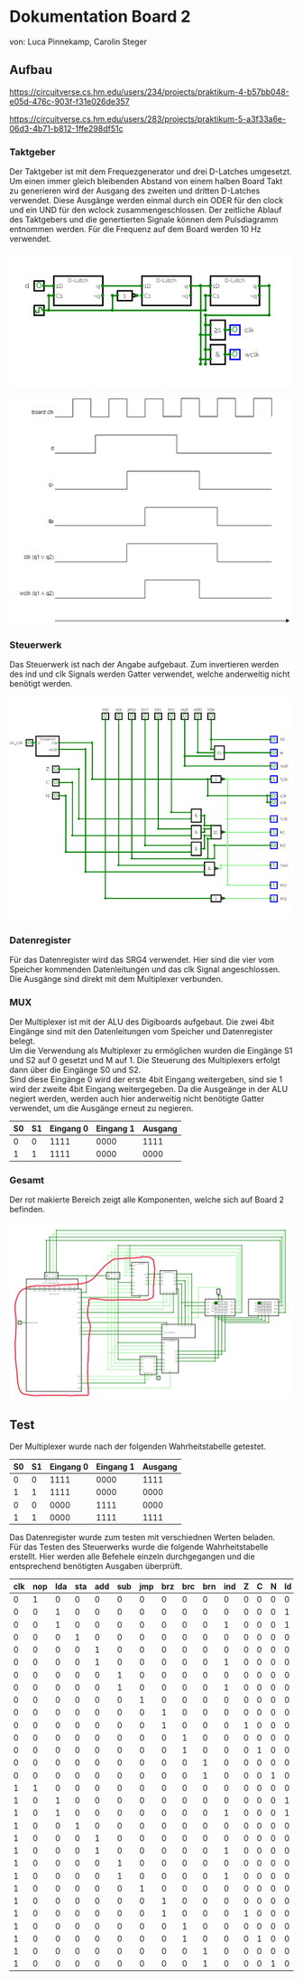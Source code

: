 # Dokumentation Board 2

von: Luca Pinnekamp, Carolin Steger

## Aufbau

https://circuitverse.cs.hm.edu/users/234/projects/praktikum-4-b57bb048-e05d-476c-903f-f31e026de357 

https://circuitverse.cs.hm.edu/users/283/projects/praktikum-5-a3f33a6e-06d3-4b71-b812-1ffe298df51c 

### Taktgeber

Der Taktgeber ist mit dem Frequezgenerator und drei D-Latches umgesetzt. Um einen immer gleich bleibenden Abstand von einem halben Board Takt zu generieren wird der Ausgang des zweiten und dritten D-Latches verwendet. Diese Ausgänge werden einmal durch ein ODER für den clock und ein UND für den wclock zusammengeschlossen. Der zeitliche Ablauf des Taktgebers und die genertierten Signale können dem Pulsdiagramm entnommen werden. Für die Frequenz auf dem Board werden 10 Hz verwendet.

![](Taktgeber.png)

![](pulsdiagramm.drawio.png)

### Steuerwerk

Das Steuerwerk ist nach der Angabe aufgebaut. Zum invertieren werden des ind und clk Signals werden Gatter verwendet, welche anderweitig nicht benötigt werden.

![](Steuerwerk.png)

### Datenregister

Für das Datenregister wird das SRG4 verwendet. Hier sind die vier vom Speicher kommenden Datenleitungen und das clk Signal angeschlossen. Die Ausgänge sind direkt mit dem Multiplexer verbunden.

### MUX

Der Multiplexer ist mit der ALU des Digiboards aufgebaut. Die zwei 4bit Eingänge sind mit den Datenleitungen vom Speicher und Datenregister belegt.  
Um die Verwendung als Multiplexer zu ermöglichen wurden die Eingänge S1 und S2 auf 0 gesetzt und M auf 1. Die Steuerung des Multiplexers erfolgt dann über die Eingänge S0 und S2.  
Sind diese Eingänge 0 wird der erste 4bit Eingang weitergeben, sind sie 1 wird der zweite 4bit Eingang weitergegeben. Da die Ausgeänge in der ALU negiert werden, werden auch hier anderweitig nicht benötigte Gatter verwendet, um die Ausgänge erneut zu negieren.

| S0  | S1  | Eingang 0 | Eingang 1 | Ausgang |
| --- | --- | ---       | ---       | ---     |
| 0   | 0   | 1111      | 0000      | 1111    |
| 1   | 1   | 1111      | 0000      | 0000    |


### Gesamt

Der rot makierte Bereich zeigt alle Komponenten, welche sich auf Board 2 befinden.

![](Gesamt.png)

## Test

Der Multiplexer wurde nach der folgenden Wahrheitstabelle getestet.

| S0  | S1  | Eingang 0 | Eingang 1 | Ausgang |
| --- | --- | ---       | ---       | ---     |
| 0   | 0   | 1111      | 0000      | 1111    |
| 1   | 1   | 1111      | 0000      | 0000    |
| 0   | 0   | 0000      | 1111      | 0000    |
| 1   | 1   | 0000      | 1111      | 1111    |

Das Datenregister wurde zum testen mit verschiednen Werten beladen.  
Für das Testen des Steuerwerks wurde die folgende Wahrheitstabelle erstellt. Hier werden alle Befehele einzeln durchgegangen und die entsprechend benötigten Ausgaben überprüft.

| clk | nop | lda | sta | add | sub | jmp | brz | brc | brn | ind | Z   | C   | N   | ld  | e   | sub | !clk | clk | k1  | k0  | !we | m2  | m1  |
| --- | --- | --- | --- | --- | --- | --- | --- | --- | --- | --- | --- | --- | --- | --- | --- | --- | ---  | --- | --- | --- | --- | --- | --- |
| 0   | 1   | 0   | 0   | 0   | 0   | 0   | 0   | 0   | 0   | 0   | 0   | 0   | 0   | 0   | 0   | 0   | 1    | 0   | 1   | 0   | 1   | 1   | 1   |
| 0   | 0   | 1   | 0   | 0   | 0   | 0   | 0   | 0   | 0   | 0   | 0   | 0   | 0   | 1   | 1   | 0   | 1    | 0   | 1   | 0   | 1   | 1   | 1   |
| 0   | 0   | 1   | 0   | 0   | 0   | 0   | 0   | 0   | 0   | 1   | 0   | 0   | 0   | 1   | 1   | 0   | 1    | 0   | 1   | 0   | 1   | 1   | 0   |
| 0   | 0   | 0   | 1   | 0   | 0   | 0   | 0   | 0   | 0   | 0   | 0   | 0   | 0   | 0   | 0   | 0   | 1    | 0   | 1   | 0   | 1   | 1   | 1   |
| 0   | 0   | 0   | 0   | 1   | 0   | 0   | 0   | 0   | 0   | 0   | 0   | 0   | 0   | 0   | 1   | 0   | 1    | 0   | 1   | 0   | 1   | 1   | 1   |
| 0   | 0   | 0   | 0   | 1   | 0   | 0   | 0   | 0   | 0   | 1   | 0   | 0   | 0   | 0   | 1   | 0   | 1    | 0   | 1   | 0   | 1   | 1   | 0   |
| 0   | 0   | 0   | 0   | 0   | 1   | 0   | 0   | 0   | 0   | 0   | 0   | 0   | 0   | 0   | 1   | 1   | 1    | 0   | 1   | 0   | 1   | 1   | 1   |
| 0   | 0   | 0   | 0   | 0   | 1   | 0   | 0   | 0   | 0   | 1   | 0   | 0   | 0   | 0   | 1   | 1   | 1    | 0   | 1   | 0   | 1   | 1   | 0   |
| 0   | 0   | 0   | 0   | 0   | 0   | 1   | 0   | 0   | 0   | 0   | 0   | 0   | 0   | 0   | 0   | 0   | 1    | 0   | 0   | 1   | 1   | 1   | 1   |
| 0   | 0   | 0   | 0   | 0   | 0   | 0   | 1   | 0   | 0   | 0   | 0   | 0   | 0   | 0   | 0   | 0   | 1    | 0   | 1   | 0   | 1   | 1   | 1   |
| 0   | 0   | 0   | 0   | 0   | 0   | 0   | 1   | 0   | 0   | 0   | 1   | 0   | 0   | 0   | 0   | 0   | 1    | 0   | 0   | 0   | 1   | 1   | 1   |
| 0   | 0   | 0   | 0   | 0   | 0   | 0   | 0   | 1   | 0   | 0   | 0   | 0   | 0   | 0   | 0   | 0   | 1    | 0   | 1   | 0   | 1   | 1   | 1   |
| 0   | 0   | 0   | 0   | 0   | 0   | 0   | 0   | 1   | 0   | 0   | 0   | 1   | 0   | 0   | 0   | 0   | 1    | 0   | 0   | 0   | 1   | 1   | 1   |
| 0   | 0   | 0   | 0   | 0   | 0   | 0   | 0   | 0   | 1   | 0   | 0   | 0   | 0   | 0   | 0   | 0   | 1    | 0   | 1   | 0   | 1   | 1   | 1   |
| 0   | 0   | 0   | 0   | 0   | 0   | 0   | 0   | 0   | 1   | 0   | 0   | 0   | 1   | 0   | 0   | 0   | 1    | 0   | 0   | 0   | 1   | 1   | 1   |
| 1   | 1   | 0   | 0   | 0   | 0   | 0   | 0   | 0   | 0   | 0   | 0   | 0   | 0   | 0   | 0   | 0   | 0    | 1   | 1   | 0   | 1   | 0   | 1   |
| 1   | 0   | 1   | 0   | 0   | 0   | 0   | 0   | 0   | 0   | 0   | 0   | 0   | 0   | 1   | 1   | 0   | 0    | 1   | 1   | 0   | 1   | 0   | 1   |
| 1   | 0   | 1   | 0   | 0   | 0   | 0   | 0   | 0   | 0   | 1   | 0   | 0   | 0   | 1   | 1   | 0   | 0    | 1   | 1   | 0   | 1   | 0   | 0   |
| 1   | 0   | 0   | 1   | 0   | 0   | 0   | 0   | 0   | 0   | 0   | 0   | 0   | 0   | 0   | 0   | 0   | 0    | 1   | 1   | 0   | 0   | 0   | 1   |
| 1   | 0   | 0   | 0   | 1   | 0   | 0   | 0   | 0   | 0   | 0   | 0   | 0   | 0   | 0   | 1   | 0   | 0    | 1   | 1   | 0   | 1   | 0   | 1   |
| 1   | 0   | 0   | 0   | 1   | 0   | 0   | 0   | 0   | 0   | 1   | 0   | 0   | 0   | 0   | 1   | 0   | 0    | 1   | 1   | 0   | 1   | 0   | 0   |
| 1   | 0   | 0   | 0   | 0   | 1   | 0   | 0   | 0   | 0   | 0   | 0   | 0   | 0   | 0   | 1   | 1   | 0    | 1   | 1   | 0   | 1   | 0   | 1   |
| 1   | 0   | 0   | 0   | 0   | 1   | 0   | 0   | 0   | 0   | 1   | 0   | 0   | 0   | 0   | 1   | 1   | 0    | 1   | 1   | 0   | 1   | 0   | 0   |
| 1   | 0   | 0   | 0   | 0   | 0   | 1   | 0   | 0   | 0   | 0   | 0   | 0   | 0   | 0   | 0   | 0   | 0    | 1   | 0   | 1   | 1   | 0   | 1   |
| 1   | 0   | 0   | 0   | 0   | 0   | 0   | 1   | 0   | 0   | 0   | 0   | 0   | 0   | 0   | 0   | 0   | 0    | 1   | 1   | 0   | 1   | 0   | 1   |
| 1   | 0   | 0   | 0   | 0   | 0   | 0   | 1   | 0   | 0   | 0   | 1   | 0   | 0   | 0   | 0   | 0   | 0    | 1   | 0   | 0   | 1   | 0   | 1   |
| 1   | 0   | 0   | 0   | 0   | 0   | 0   | 0   | 1   | 0   | 0   | 0   | 0   | 0   | 0   | 0   | 0   | 0    | 1   | 1   | 0   | 1   | 0   | 1   |
| 1   | 0   | 0   | 0   | 0   | 0   | 0   | 0   | 1   | 0   | 0   | 0   | 1   | 0   | 0   | 0   | 0   | 0    | 1   | 0   | 0   | 1   | 0   | 1   |
| 1   | 0   | 0   | 0   | 0   | 0   | 0   | 0   | 0   | 1   | 0   | 0   | 0   | 0   | 0   | 0   | 0   | 0    | 1   | 1   | 0   | 1   | 0   | 1   |
| 1   | 0   | 0   | 0   | 0   | 0   | 0   | 0   | 0   | 1   | 0   | 0   | 0   | 1   | 0   | 0   | 0   | 0    | 1   | 0   | 0   | 1   | 0   | 1   |